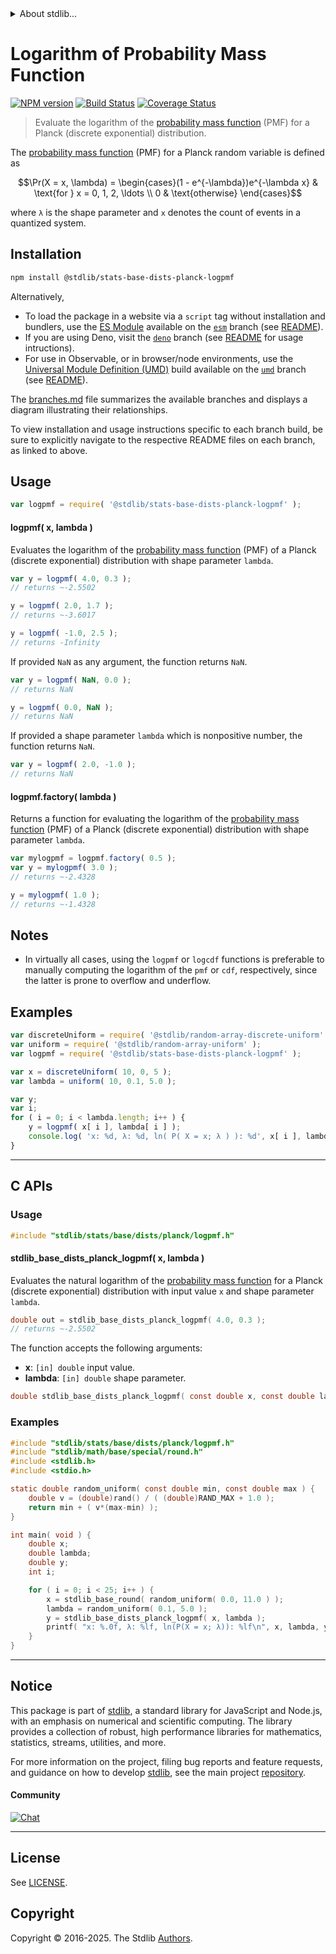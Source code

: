 <!--

@license Apache-2.0

Copyright (c) 2025 The Stdlib Authors.

Licensed under the Apache License, Version 2.0 (the "License");
you may not use this file except in compliance with the License.
You may obtain a copy of the License at

   http://www.apache.org/licenses/LICENSE-2.0

Unless required by applicable law or agreed to in writing, software
distributed under the License is distributed on an "AS IS" BASIS,
WITHOUT WARRANTIES OR CONDITIONS OF ANY KIND, either express or implied.
See the License for the specific language governing permissions and
limitations under the License.

-->


<details>
  <summary>
    About stdlib...
  </summary>
  <p>We believe in a future in which the web is a preferred environment for numerical computation. To help realize this future, we've built stdlib. stdlib is a standard library, with an emphasis on numerical and scientific computation, written in JavaScript (and C) for execution in browsers and in Node.js.</p>
  <p>The library is fully decomposable, being architected in such a way that you can swap out and mix and match APIs and functionality to cater to your exact preferences and use cases.</p>
  <p>When you use stdlib, you can be absolutely certain that you are using the most thorough, rigorous, well-written, studied, documented, tested, measured, and high-quality code out there.</p>
  <p>To join us in bringing numerical computing to the web, get started by checking us out on <a href="https://github.com/stdlib-js/stdlib">GitHub</a>, and please consider <a href="https://opencollective.com/stdlib">financially supporting stdlib</a>. We greatly appreciate your continued support!</p>
</details>

# Logarithm of Probability Mass Function

[![NPM version][npm-image]][npm-url] [![Build Status][test-image]][test-url] [![Coverage Status][coverage-image]][coverage-url] <!-- [![dependencies][dependencies-image]][dependencies-url] -->

> Evaluate the logarithm of the [probability mass function][pmf] (PMF) for a Planck (discrete exponential) distribution.

<section class="intro">

The [probability mass function][pmf] (PMF) for a Planck random variable is defined as

<!-- <equation class="equation" label="eq:planck_pmf" align="center" raw="\Pr(X = x, \lambda) = \begin{cases}(1 - e^{-\lambda})e^{-\lambda x} & \text{for } x = 0, 1, 2, \ldots \\ 0 & \text{otherwise} \end{cases}" alt="Probability mass function (PMF) for a Planck distribution."> -->

```math
\Pr(X = x, \lambda) = \begin{cases}(1 - e^{-\lambda})e^{-\lambda x} & \text{for } x = 0, 1, 2, \ldots \\ 0 & \text{otherwise} \end{cases}
```

<!-- </equation> -->

where `λ` is the shape parameter and `x` denotes the count of events in a quantized system.

</section>

<!-- /.intro -->

<section class="installation">

## Installation

```bash
npm install @stdlib/stats-base-dists-planck-logpmf
```

Alternatively,

-   To load the package in a website via a `script` tag without installation and bundlers, use the [ES Module][es-module] available on the [`esm`][esm-url] branch (see [README][esm-readme]).
-   If you are using Deno, visit the [`deno`][deno-url] branch (see [README][deno-readme] for usage intructions).
-   For use in Observable, or in browser/node environments, use the [Universal Module Definition (UMD)][umd] build available on the [`umd`][umd-url] branch (see [README][umd-readme]).

The [branches.md][branches-url] file summarizes the available branches and displays a diagram illustrating their relationships.

To view installation and usage instructions specific to each branch build, be sure to explicitly navigate to the respective README files on each branch, as linked to above.

</section>

<section class="usage">

## Usage

```javascript
var logpmf = require( '@stdlib/stats-base-dists-planck-logpmf' );
```

#### logpmf( x, lambda )

Evaluates the logarithm of the [probability mass function][pmf] (PMF) of a Planck (discrete exponential) distribution with shape parameter `lambda`.

```javascript
var y = logpmf( 4.0, 0.3 );
// returns ~-2.5502

y = logpmf( 2.0, 1.7 );
// returns ~-3.6017

y = logpmf( -1.0, 2.5 );
// returns -Infinity
```

If provided `NaN` as any argument, the function returns `NaN`.

```javascript
var y = logpmf( NaN, 0.0 );
// returns NaN

y = logpmf( 0.0, NaN );
// returns NaN
```

If provided a shape parameter `lambda` which is nonpositive number, the function returns `NaN`.

```javascript
var y = logpmf( 2.0, -1.0 );
// returns NaN
```

#### logpmf.factory( lambda )

Returns a function for evaluating the logarithm of the [probability mass function][pmf] (PMF) of a Planck (discrete exponential) distribution with shape parameter `lambda`.

```javascript
var mylogpmf = logpmf.factory( 0.5 );
var y = mylogpmf( 3.0 );
// returns ~-2.4328

y = mylogpmf( 1.0 );
// returns ~-1.4328
```

</section>

<!-- /.usage -->

<section class="notes">

## Notes

-   In virtually all cases, using the `logpmf` or `logcdf` functions is preferable to manually computing the logarithm of the `pmf` or `cdf`, respectively, since the latter is prone to overflow and underflow.

</section>

<!-- /.notes -->

<section class="examples">

## Examples

<!-- eslint no-undef: "error" -->

```javascript
var discreteUniform = require( '@stdlib/random-array-discrete-uniform' );
var uniform = require( '@stdlib/random-array-uniform' );
var logpmf = require( '@stdlib/stats-base-dists-planck-logpmf' );

var x = discreteUniform( 10, 0, 5 );
var lambda = uniform( 10, 0.1, 5.0 );

var y;
var i;
for ( i = 0; i < lambda.length; i++ ) {
    y = logpmf( x[ i ], lambda[ i ] );
    console.log( 'x: %d, λ: %d, ln( P( X = x; λ ) ): %d', x[ i ], lambda[ i ].toFixed( 4 ), y.toFixed( 4 ) );
}
```

</section>

<!-- /.examples -->

<!-- C interface documentation. -->

* * *

<section class="c">

## C APIs

<!-- Section to include introductory text. Make sure to keep an empty line after the intro `section` element and another before the `/section` close. -->

<section class="intro">

</section>

<!-- /.intro -->

<!-- C usage documentation. -->

<section class="usage">

### Usage

```c
#include "stdlib/stats/base/dists/planck/logpmf.h"
```

#### stdlib_base_dists_planck_logpmf( x, lambda )

Evaluates the natural logarithm of the [probability mass function][pmf] for a Planck (discrete exponential) distribution with input value `x` and shape parameter `lambda`.

```c
double out = stdlib_base_dists_planck_logpmf( 4.0, 0.3 );
// returns ~-2.5502
```

The function accepts the following arguments:

-   **x**: `[in] double` input value.
-   **lambda**: `[in] double` shape parameter.

```c
double stdlib_base_dists_planck_logpmf( const double x, const double lambda );
```

</section>

<!-- /.usage -->

<!-- C API usage notes. Make sure to keep an empty line after the `section` element and another before the `/section` close. -->

<section class="notes">

</section>

<!-- /.notes -->

<!-- C API usage examples. -->

<section class="examples">

### Examples

```c
#include "stdlib/stats/base/dists/planck/logpmf.h"
#include "stdlib/math/base/special/round.h"
#include <stdlib.h>
#include <stdio.h>

static double random_uniform( const double min, const double max ) {
    double v = (double)rand() / ( (double)RAND_MAX + 1.0 );
    return min + ( v*(max-min) );
}

int main( void ) {
    double x;
    double lambda;
    double y;
    int i;

    for ( i = 0; i < 25; i++ ) {
        x = stdlib_base_round( random_uniform( 0.0, 11.0 ) );
        lambda = random_uniform( 0.1, 5.0 );
        y = stdlib_base_dists_planck_logpmf( x, lambda );
        printf( "x: %.0f, λ: %lf, ln(P(X = x; λ)): %lf\n", x, lambda, y );
    }
}
```

</section>

<!-- /.examples -->

</section>

<!-- /.c -->

<!-- Section for related `stdlib` packages. Do not manually edit this section, as it is automatically populated. -->

<section class="related">

</section>

<!-- /.related -->

<!-- Section for all links. Make sure to keep an empty line after the `section` element and another before the `/section` close. -->


<section class="main-repo" >

* * *

## Notice

This package is part of [stdlib][stdlib], a standard library for JavaScript and Node.js, with an emphasis on numerical and scientific computing. The library provides a collection of robust, high performance libraries for mathematics, statistics, streams, utilities, and more.

For more information on the project, filing bug reports and feature requests, and guidance on how to develop [stdlib][stdlib], see the main project [repository][stdlib].

#### Community

[![Chat][chat-image]][chat-url]

---

## License

See [LICENSE][stdlib-license].


## Copyright

Copyright &copy; 2016-2025. The Stdlib [Authors][stdlib-authors].

</section>

<!-- /.stdlib -->

<!-- Section for all links. Make sure to keep an empty line after the `section` element and another before the `/section` close. -->

<section class="links">

[npm-image]: http://img.shields.io/npm/v/@stdlib/stats-base-dists-planck-logpmf.svg
[npm-url]: https://npmjs.org/package/@stdlib/stats-base-dists-planck-logpmf

[test-image]: https://github.com/stdlib-js/stats-base-dists-planck-logpmf/actions/workflows/test.yml/badge.svg?branch=main
[test-url]: https://github.com/stdlib-js/stats-base-dists-planck-logpmf/actions/workflows/test.yml?query=branch:main

[coverage-image]: https://img.shields.io/codecov/c/github/stdlib-js/stats-base-dists-planck-logpmf/main.svg
[coverage-url]: https://codecov.io/github/stdlib-js/stats-base-dists-planck-logpmf?branch=main

<!--

[dependencies-image]: https://img.shields.io/david/stdlib-js/stats-base-dists-planck-logpmf.svg
[dependencies-url]: https://david-dm.org/stdlib-js/stats-base-dists-planck-logpmf/main

-->

[chat-image]: https://img.shields.io/gitter/room/stdlib-js/stdlib.svg
[chat-url]: https://app.gitter.im/#/room/#stdlib-js_stdlib:gitter.im

[stdlib]: https://github.com/stdlib-js/stdlib

[stdlib-authors]: https://github.com/stdlib-js/stdlib/graphs/contributors

[umd]: https://github.com/umdjs/umd
[es-module]: https://developer.mozilla.org/en-US/docs/Web/JavaScript/Guide/Modules

[deno-url]: https://github.com/stdlib-js/stats-base-dists-planck-logpmf/tree/deno
[deno-readme]: https://github.com/stdlib-js/stats-base-dists-planck-logpmf/blob/deno/README.md
[umd-url]: https://github.com/stdlib-js/stats-base-dists-planck-logpmf/tree/umd
[umd-readme]: https://github.com/stdlib-js/stats-base-dists-planck-logpmf/blob/umd/README.md
[esm-url]: https://github.com/stdlib-js/stats-base-dists-planck-logpmf/tree/esm
[esm-readme]: https://github.com/stdlib-js/stats-base-dists-planck-logpmf/blob/esm/README.md
[branches-url]: https://github.com/stdlib-js/stats-base-dists-planck-logpmf/blob/main/branches.md

[stdlib-license]: https://raw.githubusercontent.com/stdlib-js/stats-base-dists-planck-logpmf/main/LICENSE

[pmf]: https://en.wikipedia.org/wiki/Probability_mass_function

</section>

<!-- /.links -->
